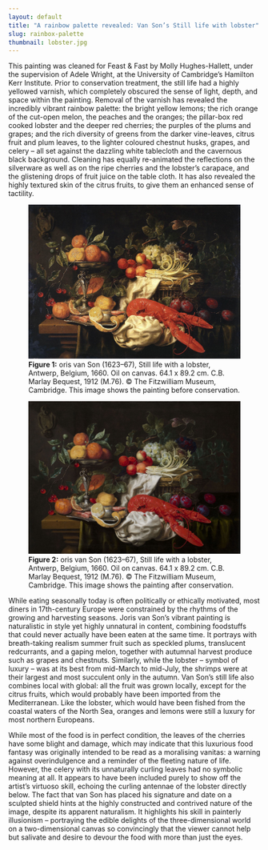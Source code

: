 ```yaml
---
layout: default
title: "A rainbow palette revealed: Van Son’s Still life with lobster"
slug: rainbox-palette
thumbnail: lobster.jpg
---
```

This painting was cleaned for Feast & Fast by Molly Hughes-Hallett, under the supervision of Adele Wright, at the University of Cambridge’s Hamilton Kerr Institute. Prior to conservation treatment, the still life had a highly yellowed varnish, which completely obscured the sense of light, depth, and space within the painting. Removal of the varnish has revealed the incredibly vibrant rainbow palette: the bright yellow lemons; the rich orange of the cut-open melon, the peaches and the oranges; the pillar-box red cooked lobster and the deeper red cherries; the purples of the plums and grapes; and the rich diversity of greens from the darker vine-leaves, citrus fruit and plum leaves, to the lighter coloured chestnut husks, grapes, and celery – all set against the dazzling white tablecloth and the cavernous black background. Cleaning has equally re-animated the reflections on the silverware as well as on the ripe cherries and the lobster’s carapace, and the glistening drops of fruit juice on the table cloth. It has also revealed the highly textured skin of the citrus fruits, to give them an enhanced sense of tactility. 

<figure class="figure col-md-12">
  <img src="/images/discover/stillLifeLobsterBefore.jpg" class="figure-img img-fluid rounded" alt="A generic square placeholder image with rounded corners in a figure.">
  <figcaption class="figure-caption">
    <strong>Figure 1:</strong> oris van Son (1623–67), Still life with a lobster, Antwerp, Belgium, 1660. Oil on canvas. 64.1 x 89.2 cm. C.B. Marlay Bequest, 1912 (M.76). &copy; The Fitzwilliam Museum, Cambridge. This image shows the painting before conservation.
  </figcaption>
</figure>

<figure class="figure col-md-12">
  <img src="/images/discover/stillLifeLobster.jpg" class="figure-img img-fluid rounded" alt="A generic square placeholder image with rounded corners in a figure.">
  <figcaption class="figure-caption">
    <strong>Figure 2:</strong> oris van Son (1623–67), Still life with a lobster, Antwerp, Belgium, 1660. Oil on canvas. 64.1 x 89.2 cm. C.B. Marlay Bequest, 1912 (M.76). &copy; The Fitzwilliam Museum, Cambridge. This image shows the painting after conservation.
  </figcaption>
</figure>

While eating seasonally today is often politically or ethically motivated, most diners in 17th-century Europe were constrained by the rhythms of the growing and harvesting seasons. Joris van Son’s vibrant painting is naturalistic in style yet highly unnatural in content, combining foodstuffs that could never actually have been eaten at the same time. It portrays with breath-taking realism summer fruit such as speckled plums, translucent redcurrants, and a gaping melon, together with autumnal harvest produce such as grapes and chestnuts. Similarly, while the lobster – symbol of luxury – was at its best from mid-March to mid-July, the shrimps were at their largest and most succulent only in the autumn. Van Son’s still life also combines local with global: all the fruit was grown locally, except for the citrus fruits, which would probably have been imported from the Mediterranean. Like the lobster, which would have been fished from the coastal waters of the North Sea, oranges and lemons were still a luxury for most northern Europeans.

While most of the food is in perfect condition, the leaves of the cherries have some blight and damage, which may indicate that this luxurious food fantasy was originally intended to be read as a moralising vanitas: a warning against overindulgence and a reminder of the fleeting nature of life. However, the celery with its unnaturally curling leaves had no symbolic meaning at all. It appears to have been included purely to show off the artist’s virtuoso skill, echoing the curling antennae of the lobster directly below. The fact that van Son has placed his signature and date on a sculpted shield hints at the highly constructed and contrived nature of the image, despite its apparent naturalism. It highlights his skill in painterly illusionism – portraying the edible delights of the three-dimensional world on a two-dimensional canvas so convincingly that the viewer cannot help but salivate and desire to devour the food with more than just the eyes.
